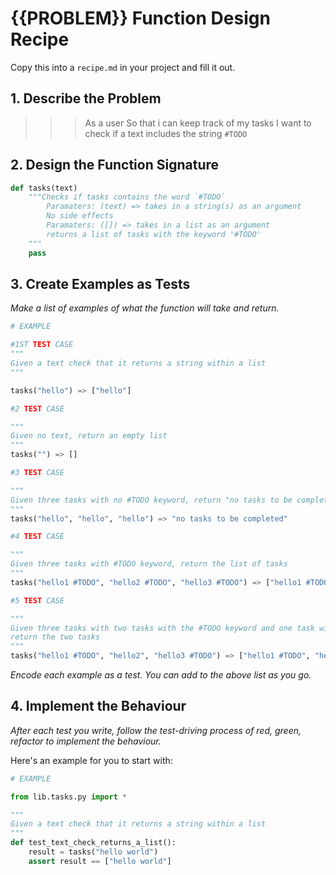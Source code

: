 # {{PROBLEM}} Function Design Recipe

Copy this into a `recipe.md` in your project and fill it out.

## 1. Describe the Problem

>>> As a user 
>>> So that i can keep track of my tasks
>>> I want to check if a text includes the string `#TODO`

## 2. Design the Function Signature
```python
def tasks(text)
    """Checks if tasks contains the word `#TODO`
        Paramaters: (text) => takes in a string(s) as an argument
        No side effects
        Paramaters: ([]) => takes in a list as an argument
        returns a list of tasks with the keyword '#TODO'
    """
    pass


```
## 3. Create Examples as Tests

_Make a list of examples of what the function will take and return._

```python
# EXAMPLE

#1ST TEST CASE 
"""
Given a text check that it returns a string within a list
"""

tasks("hello") => ["hello"]

#2 TEST CASE

"""
Given no text, return an empty list
"""
tasks("") => []

#3 TEST CASE

"""
Given three tasks with no #TODO keyword, return "no tasks to be completed"
"""
tasks("hello", "hello", "hello") => "no tasks to be completed"

#4 TEST CASE

"""
Given three tasks with #TODO keyword, return the list of tasks
"""
tasks("hello1 #TODO", "hello2 #TODO", "hello3 #TODO") => ["hello1 #TODO", "hello2 #TODO", "hello3 #TODO"]

#5 TEST CASE

"""
Given three tasks with two tasks with the #TODO keyword and one task with no keyword, 
return the two tasks
"""
tasks("hello1 #TODO", "hello2", "hello3 #TODO") => ["hello1 #TODO", "hello3 #TODO"]
```

_Encode each example as a test. You can add to the above list as you go._

## 4. Implement the Behaviour

_After each test you write, follow the test-driving process of red, green, refactor to implement the behaviour._

Here's an example for you to start with:

```python
# EXAMPLE

from lib.tasks.py import *

"""
Given a text check that it returns a string within a list
"""
def test_text_check_returns_a_list():
    result = tasks("hello world")
    assert result == ["hello world"]




```


